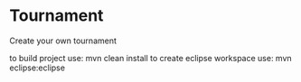 Tournament
==========

Create your own tournament

to build project use: mvn clean install
to create eclipse workspace use: mvn eclipse:eclipse
